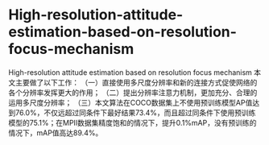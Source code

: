 # High-resolution-attitude-estimation-based-on-resolution-focus-mechanism
High-resolution attitude estimation based on resolution focus mechanism
本文主要做了以下工作：
（一）直接使用多尺度分辨率和新的连接方式促使网络的各个分辨率发挥更大的作用；
（二）提出分辨率注意力机制，更加充分、合理的运用多尺度分辨率；
（三）本文算法在COCO数据集上不使用预训练模型AP值达到76.0%，不仅远超过同条件下最好结果73.4%，而且超过同条件下使用预训练模型的75.1%；在MPII数据集精度饱和的情况下，提升0.1%mAP，没有预训练的情况下，mAP值高达89.4%。
